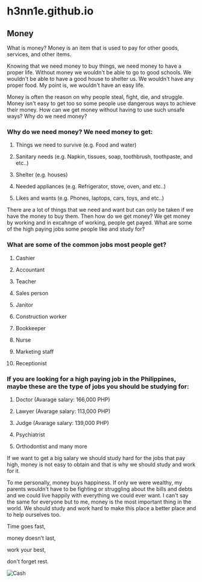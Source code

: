 # h3nn1e.github.io

## Money
What is money?
Money is an item that is used to pay for other goods, services, and other items. 

Knowing that we need money to buy things, we need money to have a proper life. Without money we wouldn't be able to go to good schools. We wouldn't be able to have a good house to shelter us. We wouldn't have any proper food. My point is, we wouldn't have an easy life.

Money is often the reason on why people steal, fight, die, and struggle. Money isn't easy to get too so some people use dangerous ways to achieve their money. How can we get money without having to use such unsafe ways? Why do we need money?

### Why do we need money? We need money to get:
1. Things we need to survive (e.g. Food and water)

2. Sanitary needs (e.g. Napkin, tissues, soap, toothbrush, toothpaste, and etc..)

3. Shelter (e.g. houses)

4. Needed appliances (e.g. Refrigerator, stove, oven, and etc..)

5. Likes and wants (e.g. Phones, laptops, cars, toys, and etc..)

There are a lot of things that we need and want but can only be taken if we have the money to buy them. Then how do we get money? We get money by working and in excahnge of working, people get payed. What are some of the high paying jobs some people like and study for?

### What are some of the common jobs most people get?
1. Cashier

2. Accountant

3. Teacher

4. Sales person

5. Janitor

6. Construction worker

7. Bookkeeper

8. Nurse

9. Marketing staff

10. Receptionist 


### If you are looking for a high paying job in the Philippines, maybe these are the type of jobs you should be studying for:
1. Doctor (Avarage salary: 166,000 PHP)

2. Lawyer (Avarage salary: 113,000 PHP)

3. Judge (Avarage salary: 139,000 PHP)

4. Psychiatrist

5. Orthodontist and many more

If we want to get a big salary we should study hard for the jobs that pay high, money is not easy to obtain and that is why we should study and work for it.





To me personally, money buys happiness. If only we were wealthy, my parents wouldn't have to be fighting or struggling about the bills and debts and we could live happily with everything we could ever want. I can't say the same for everyone but to me, money is the most important thing in the world. We should study and work hard to make this place a better place and to help ourselves too.

Time goes fast,

money doesn't last,

work your best,

don't forget rest.

![Cash](https://user-images.githubusercontent.com/118286798/203325717-f9055067-9c72-4214-af49-be093e2c7922.jpg)
